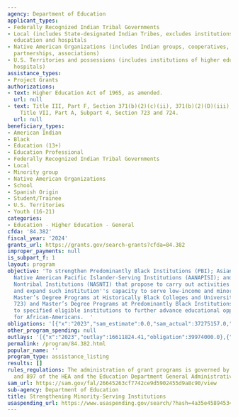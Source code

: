 ```yaml
---
agency: Department of Education
applicant_types:
- Federally Recognized Indian Tribal Governments
- Local (includes State-designated Indian Tribes, excludes institutions of higher
  education and hospitals
- Native American Organizations (includes Indian groups, cooperatives, corporations,
  partnerships, associations)
- U.S. Territories and possessions (includes institutions of higher education and
  hospitals)
assistance_types:
- Project Grants
authorizations:
- text: Higher Education Act of 1965, as amended.
  url: null
- text: Title III, Part F, Section 371(b)(2)(c)(ii), 371(b)(2)(D)(iii), and 371(b)(2)(D)(iv);
    Title VII, Part A, Subpart 4, Section 723 and 724.
  url: null
beneficiary_types:
- American Indian
- Black
- Education (13+)
- Education Professional
- Federally Recognized Indian Tribal Governments
- Local
- Minority group
- Native American Organizations
- School
- Spanish Origin
- Student/Trainee
- U.S. Territories
- Youth (16-21)
categories:
- Education - Higher Education - General
cfda: '84.382'
fiscal_year: '2024'
grants_url: https://grants.gov/search-grants?cfda=84.382
improper_payments: null
is_subpart_f: 1
layout: program
objective: 'To strengthen Predominantly Black Institutions (PBI); Asian American and
  Native American Pacific Islander-Serving Institutions (AANAPISI); and Native American-Serving
  Nontribal Institutions (NASNTI) that propose to carry out activities to improve
  and expand such institution''s capacity to serve low-income and minority students.  For
  Master’s Degree Programs at Historically Black Colleges and Universities (Section
  723) and Master’s Degree Programs at Predominantly Black Institutions (Section 724)
  to specified eligible institutions to further advance educational opportunities
  for African-Americans.  '
obligations: '[{"x":"2023","sam_estimate":0.0,"sam_actual":37275157.0,"usa_spending_actual":41572605.79},{"x":"2024","sam_estimate":0.0,"sam_actual":42622976.0,"usa_spending_actual":41779910.95},{"x":"2025","sam_estimate":0.0,"sam_actual":44531000.0,"usa_spending_actual":0.0}]'
other_program_spending: null
outlays: '[{"x":"2023","outlay":16611824.41,"obligation":39974000.0},{"x":"2024","outlay":0.0,"obligation":0.0},{"x":"2025","outlay":0.0,"obligation":0.0}]'
permalink: /program/84.382.html
popular_name: ''
program_type: assistance_listing
results: []
rules_regulations: The administration of grant programs is governed by Sections 371
  and 897 of the HEA and the Education Department General Administrative Regulations.
sam_url: https://sam.gov/fal/26645263cf7742ce9d5902455d9a8c90/view
sub-agency: Department of Education
title: Strengthening Minority-Serving Institutions
usaspending_url: https://www.usaspending.gov/search/?hash=4a35e45894534e9d31459e008204acd3
---
```

